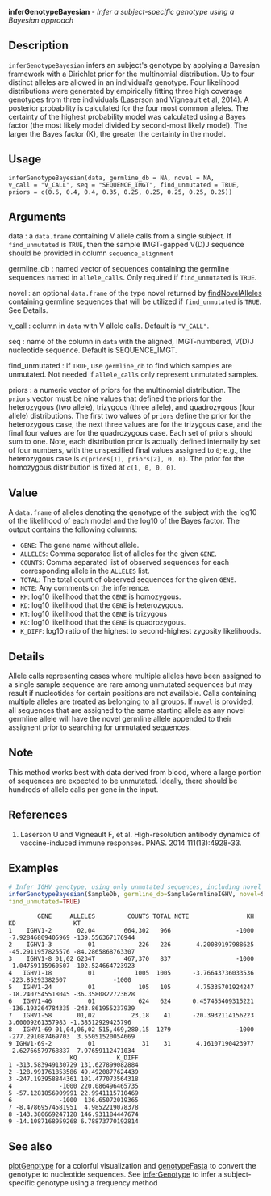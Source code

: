 **inferGenotypeBayesian** - *Infer a subject-specific genotype using a Bayesian approach*

Description
--------------------

`inferGenotypeBayesian` infers an subject's genotype by applying a Bayesian framework 
with a Dirichlet prior for the multinomial distribution. Up to four distinct alleles are 
allowed in an individual’s genotype. Four likelihood distributions were generated by 
empirically fitting three high coverage genotypes from three individuals 
(Laserson and Vigneault et al, 2014). A posterior probability is calculated for the 
four most common alleles. The certainty of the highest probability model was 
calculated using a Bayes factor (the most likely model divided by second-most likely model). 
The larger the Bayes factor (K), the greater the certainty in the model.


Usage
--------------------
```
inferGenotypeBayesian(data, germline_db = NA, novel = NA,
v_call = "V_CALL", seq = "SEQUENCE_IMGT", find_unmutated = TRUE,
priors = c(0.6, 0.4, 0.4, 0.35, 0.25, 0.25, 0.25, 0.25, 0.25))
```

Arguments
-------------------

data
:   a `data.frame` containing V allele
calls from a single subject. If `find_unmutated` 
is `TRUE`, then the sample IMGT-gapped V(D)J sequence 
should be provided in column `sequence_alignment`

germline_db
:   named vector of sequences containing the
germline sequences named in `allele_calls`. 
Only required if `find_unmutated` is `TRUE`.

novel
:   an optional `data.frame` of the type
novel returned by [findNovelAlleles](findNovelAlleles.md) containing
germline sequences that will be utilized if
`find_unmutated` is `TRUE`. See Details.

v_call
:   column in `data` with V allele calls.
Default is `"V_CALL"`.

seq
:   name of the column in `data` with the 
aligned, IMGT-numbered, V(D)J nucleotide sequence.
Default is SEQUENCE_IMGT.

find_unmutated
:   if `TRUE`, use `germline_db` to
find which samples are unmutated. Not needed
if `allele_calls` only represent
unmutated samples.

priors
:   a numeric vector of priors for the multinomial distribution. 
The `priors` vector must be nine values that defined
the priors for the heterozygous (two allele), 
trizygous (three allele), and quadrozygous (four allele) 
distributions. The first two values of `priors` define 
the prior for the heterozygous case, the next three values are for
the trizygous case, and the final four values are for the 
quadrozygous case. Each set of priors should sum to one. 
Note, each distribution prior is actually defined internally 
by set of four numbers, with the unspecified final values 
assigned to `0`; e.g., the heterozygous case is 
`c(priors[1], priors[2], 0, 0)`. The prior for the 
homozygous distribution is fixed at `c(1, 0, 0, 0)`.




Value
-------------------

A `data.frame` of alleles denoting the genotype of the subject with the log10
of the likelihood of each model and the log10 of the Bayes factor. The output 
contains the following columns:


+  `GENE`: The gene name without allele.
+  `ALLELES`: Comma separated list of alleles for the given `GENE`.
+  `COUNTS`: Comma separated list of observed sequences for each 
corresponding allele in the `ALLELES` list.
+  `TOTAL`: The total count of observed sequences for the given `GENE`.
+  `NOTE`: Any comments on the inferrence.
+  `KH`: log10 likelihood that the `GENE` is homozygous.
+  `KD`: log10 likelihood that the `GENE` is heterozygous.
+  `KT`: log10 likelihood that the `GENE` is trizygous
+  `KQ`: log10 likelihood that the `GENE` is quadrozygous.
+  `K_DIFF`: log10 ratio of the highest to second-highest zygosity likelihoods.



Details
-------------------

Allele calls representing cases where multiple alleles have been
assigned to a single sample sequence are rare among unmutated
sequences but may result if nucleotides for certain positions are
not available. Calls containing multiple alleles are treated as
belonging to all groups. If `novel` is provided, all
sequences that are assigned to the same starting allele as any
novel germline allele will have the novel germline allele appended
to their assignent prior to searching for unmutated sequences.


Note
-------------------

This method works best with data derived from blood, where a large
portion of sequences are expected to be unmutated. Ideally, there
should be hundreds of allele calls per gene in the input.


References
-------------------


1. Laserson U and Vigneault F, et al. High-resolution antibody dynamics of 
vaccine-induced immune responses. PNAS. 2014 111(13):4928-33.




Examples
-------------------

```R
# Infer IGHV genotype, using only unmutated sequences, including novel alleles
inferGenotypeBayesian(SampleDb, germline_db=SampleGermlineIGHV, novel=SampleNovel, 
find_unmutated=TRUE)
```


```
        GENE     ALLELES         COUNTS TOTAL NOTE                KH                KD                KT
1    IGHV1-2       02,04        664,302   966                  -1000 -7.92846809405969 -139.556367176944
2    IGHV1-3          01            226   226       4.20089197988625 -45.2911957825576 -84.2865868763307
3    IGHV1-8 01,02_G234T        467,370   837                  -1000 -1.04759115960507 -102.524664723923
4   IGHV1-18          01           1005  1005      -3.76643736033536  -223.85293382607             -1000
5   IGHV1-24          01            105   105       4.75335701924247 -18.2407545518045 -36.3580822723628
6   IGHV1-46          01            624   624      0.457455409315221 -136.193264784335 -243.861955237939
7   IGHV1-58       01,02          23,18    41      -20.3932114156223  3.60009261357983 -1.38512929425796
8   IGHV1-69 01,04,06,02 515,469,280,15  1279                  -1000 -277.291087469703  3.55051520054669
9 IGHV1-69-2          01             31    31       4.16107190423977 -2.62766579768837 -7.97659112471034
                 KQ           K_DIFF
1 -313.583949130729 131.627899082884
2 -128.991761853586 49.4920877624439
3 -247.193958844361 101.477073564318
4             -1000 220.086496465735
5 -57.1281856909991 22.9941115710469
6             -1000  136.65072019365
7 -8.47869574581951  4.9852219078378
8 -143.380669247128 146.931184447674
9 -14.1087168959268 6.78873770192814

```



See also
-------------------

[plotGenotype](plotGenotype.md) for a colorful visualization and
[genotypeFasta](genotypeFasta.md) to convert the genotype to nucleotide sequences.
See [inferGenotype](inferGenotype.md) to infer a subject-specific genotype using 
a frequency method



